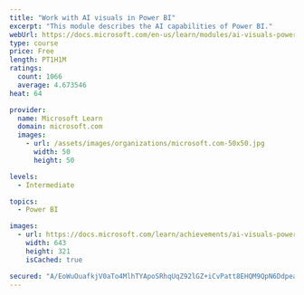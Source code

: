 ```yaml
---
title: "Work with AI visuals in Power BI"
excerpt: "This module describes the AI capabilities of Power BI."
webUrl: https://docs.microsoft.com/en-us/learn/modules/ai-visuals-power-bi/
type: course
price: Free
length: PT1H1M
ratings:
  count: 1066
  average: 4.673546
heat: 64

provider:
  name: Microsoft Learn
  domain: microsoft.com
  images:
    - url: /assets/images/organizations/microsoft.com-50x50.jpg
      width: 50
      height: 50

levels:
  - Intermediate

topics:
  - Power BI

images:
  - url: https://docs.microsoft.com/learn/achievements/ai-visuals-power-bi-social.png
    width: 643
    height: 321
    isCached: true

secured: "A/EoWuOuafkjV0aTo4MlhTYApoSRhqUqZ92lGZ+iCvPatt8EHQM9QpN6DdpeayaYi9/r97vX+HDNmNvAWp/UEWdt5Q8wB4VSVBAQyB/KK712i4InCDCdT7cI7tnRglhkS9aaJtqaRM16kK1O9assQAokjB6/+vQ8dG5thSy995dtCECg8vHNY+mPuGQCTe6Qbfm4PBnZIpYdU5M748vNSkD/rkNioV6PnCWIa4dU7zNtvNtSwIONXGCZKI14Xs4DhVucT0k2i4X7hwxjdNTjLgf57+LM3xtKgFsX63jANKtAZb0DILAIRw6eRW2hMEtM5jeC2UOHp8daOjjO9uMclB+s5zkd4ByeHYTdHehX5L8nLm0gQchZ9EEFtRdTeB/ZGmCTJ20njN5Qoc81IT+w0XwUadXyc1LXFtIBAAvhxm0=;UtXA13NEENba5AyLIz9htQ=="
---
```


